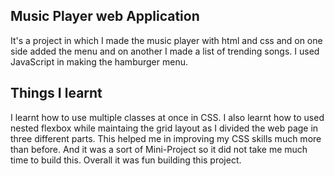 ## Music Player web Application
It's a project in which I made the music player with html and css and on one side added the menu and on another I made a list of trending songs. I used JavaScript in making the hamburger menu.

## Things I learnt
I learnt how to use multiple classes at once in CSS. I also learnt how to used nested flexbox while maintaing the grid layout as I divided the web page in three different parts.
This helped me in improving my CSS skills much more than before. And it was a sort of Mini-Project so it did not take me much time to build this.
Overall it was fun building this project.
